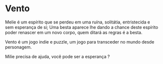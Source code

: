 # Vento

Melie é um espírito que se perdeu em uma ruína, solitátia, entristecida e sem esperança de si; Uma besta aparece lhe dando a chance deste espírito poder renascer em um novo corpo, quem ditará as regras é a besta.

Vento é um jogo indie e puzzle, um jogo para transceder no mundo desde personagem.

Milie precisa de ajuda, você pode ser a esperança ? 

